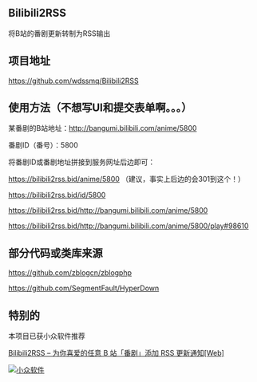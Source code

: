 ## Bilibili2RSS

将B站的番剧更新转制为RSS输出

## 项目地址

https://github.com/wdssmq/Bilibili2RSS

## 使用方法（不想写UI和提交表单啊。。。）

某番剧的B站地址：http://bangumi.bilibili.com/anime/5800

番剧ID（番号）：5800

将番剧ID或番剧地址拼接到服务网址后边即可：

https://bilibili2rss.bid/anime/5800 （建议，事实上后边的会301到这个！）

https://bilibili2rss.bid/id/5800

https://bilibili2rss.bid/http://bangumi.bilibili.com/anime/5800

https://bilibili2rss.bid/http://bangumi.bilibili.com/anime/5800/play#98610

## 部分代码或类库来源

https://github.com/zblogcn/zblogphp

https://github.com/SegmentFault/HyperDown

## 特别的

本项目已获小众软件推荐

[Bilibili2RSS – 为你喜爱的任意 B 站「番剧」添加 RSS 更新通知[Web]](http://www.appinn.com/bilibili2rss/ "Bilibili2RSS – 为你喜爱的任意 B 站「番剧」添加 RSS 更新通知[Web]")

[![小众软件](https://meta.appinn.com/uploads/default/720/10be453651de03ed.png "分享免费、小巧、实用、有趣、绿色的软件。")](http://www.appinn.com/bilibili2rss/ "Bilibili2RSS – 为你喜爱的任意 B 站「番剧」添加 RSS 更新通知[Web]")